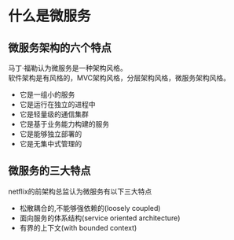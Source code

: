 # 什么是微服务
 
## 微服务架构的六个特点

马丁·福勒认为微服务是一种架构风格。  
软件架构是有风格的，MVC架构风格，分层架构风格，微服务架构风格。

* 它是一组小的服务
* 它是运行在独立的进程中
* 它是轻量级的通信集群
* 它是基于业务能力构建的服务
* 它是能够独立部署的
* 它是无集中式管理的

## 微服务的三大特点

netflix的前架构总监认为微服务有以下三大特点

* 松散耦合的,不能够强依赖的(loosely coupled)
* 面向服务的体系结构(service oriented architecture)
* 有界的上下文(with bounded context)
